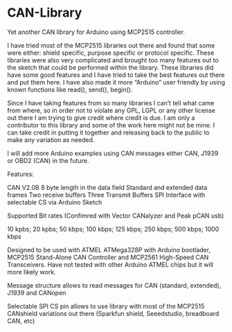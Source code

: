 CAN-Library
===========

Yet another CAN library for Arduino using MCP2515 controller.

I have tried most of the MCP2515 libraries out there and found that some were either: shield specific, purpose specific or protocol specific. These libraries were also very complicated and brought too many features out to the sketch that could be performed within the library.  These libraries did have some good features and I have tried to take the best features out there and put them here. I have also made it more “Arduino” user friendly by using known functions like read(), send(), begin(). 

Since I have taking features from so many libraries I can’t tell what came from where, so in order not to violate any GPL,  LGPL or any other license out there I am trying to give credit where credit is due. I am only a contributor to this library and some of the work here might not be mine. I can take credit in putting it together and releasing back to the public to make any variation as needed.

I will add more Arduino examples using CAN messages either CAN, J1939 or OBD2 (CAN) in the future. 
 
 
Features:

CAN V2.0B
8 byte length in the data field
Standard and extended data frames
Two receive buffers
Three Transmit Buffers
SPI Interface with selectable CS via Arduino Sketch

Supported Bit rates (Confimred with Vector CANalyzer and Peak pCAN usb)

10 kpbs; 20 kpbs; 50 kbps; 100 kbps; 125 kbps; 250 kbps; 500 kbps; 1000 kbps

Designed to be used with ATMEL ATMega328P with Arduino bootlader, MCP2515 Stand-Alone CAN Controller and MCP2561 High-Speed CAN Transceivers. Have not tested with other Arduino ATMEL chips but it will more likely work.

Message structure allows to read messages for CAN (standard, extended), J1939 and CANopen

Selectable SPI CS pin allows to use library with most of the MCP2515 CANshield variations out there (Sparkfun shield, Seeedstudio, breadboard CAN, etc)


